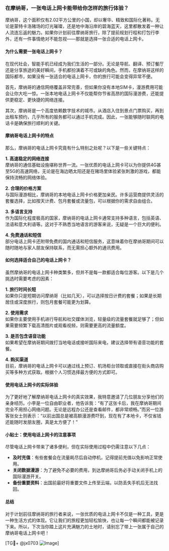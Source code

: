 ### 在摩纳哥，一张电话上网卡能带给你怎样的旅行体验？

摩纳哥，这个面积仅有2.02平方公里的小国，却以奢华、精致和国际化著称。无论是蒙特卡洛赌场的灯光璀璨，还是地中海沿岸的碧海蓝天，这里都散发着一种让人流连忘返的魅力。如果你计划前往摩纳哥旅行，除了提前规划行程和打包行李外，还有一件事情绝对不能忽视——那就是选择一张合适的电话上网卡。

#### 为什么需要一张电话上网卡？

在现代社会，智能手机已经成为我们生活的一部分。无论是导航、翻译、预订餐厅还是分享旅途的美好瞬间，手机都扮演着不可或缺的角色。然而，在摩纳哥这样的国际都市，如果没有一张适合的电话上网卡，你的旅行可能会变得异常不便。

首先，摩纳哥的通信网络覆盖非常完善，但如果你没有本地SIM卡，漫游费用可能会让你大吃一惊。一张本地电话上网卡不仅能帮你节省高昂的国际漫游费，还能提供更稳定、更快捷的网络连接。

其次，摩纳哥是一个高度依赖数字技术的城市。从酒店入住到景点门票购买，再到出租车预约，几乎所有的服务都可以通过手机完成。因此，一张能够随时联网的电话卡是确保旅行顺利的关键。

#### 摩纳哥电话上网卡的特点

那么，摩纳哥的电话上网卡究竟有什么特别之处呢？以下是一些关键特点：

**1. 高速稳定的网络连接**  
摩纳哥的通信基础设施堪称世界一流。一张优质的电话上网卡可以为你提供4G甚至5G的高速网络，无论是在海边晒太阳还是在赌场里体验紧张刺激的游戏，都能保持流畅的网络体验。

**2. 合理的价格方案**  
与国际漫游相比，摩纳哥的本地电话上网卡价格更加亲民。许多运营商提供灵活的套餐选择，比如按天计费、包月套餐或流量包，可以根据你的需求自由组合。

**3. 多语言支持**  
作为国际化程度极高的国家，摩纳哥的电话上网卡通常支持多种语言，包括英语、法语和意大利语等。这对于不熟悉当地语言的游客来说，无疑是一个巨大的便利。

**4. 免费通话和短信**  
部分电话上网卡还附带免费的国内通话和短信服务，这意味着你在摩纳哥期间可以随时随地与家人朋友保持联系，而无需担心额外的通讯费用。

#### 如何选择适合自己的电话上网卡？

虽然摩纳哥的电话上网卡种类繁多，但并不是每一款都适合每位游客。以下是几个挑选时需要考虑的因素：

**1. 旅行时间长短**  
如果你只是短期访问摩纳哥（比如几天），可以选择按日计费的套餐；如果是长期居住或深度旅行，则包月套餐可能更为划算。

**2. 使用需求**  
如果你主要使用手机进行导航和社交媒体浏览，轻量级的流量套餐就足够了；但如果需要频繁下载高清图片或观看视频，则需要更高的流量额度。

**3. 是否包含语音功能**  
如果希望在摩纳哥期间拨打当地电话或接听国际来电，建议选择带有语音功能的套餐。

**4. 购买渠道**  
目前，摩纳哥的电话上网卡可以通过线上预订、机场柜台领取或直接在街头商店购买等多种方式获取。根据个人习惯选择最方便的方式即可。

#### 使用电话上网卡的实际体验

为了更好地了解摩纳哥电话上网卡的真实效果，我特意邀请了几位朋友分享他们的亲身经历。小李是一位自由职业者，他告诉我：“有了这张卡后，我在摩纳哥期间完全不用担心网络问题。无论是远程办公还是查看邮件，都非常顺畅。”而另一位游客张女士则表示：“以前出国总是被高额漫游费吓到，现在有了本地卡，不仅省钱还能随时发朋友圈，真是太方便了！”

#### 小贴士：使用电话上网卡的注意事项

尽管电话上网卡带来了诸多便利，但在实际使用过程中仍需注意以下几点：

- **及时充值**：有些套餐会在流量耗尽后自动停机，记得提前充值以免影响正常使用。
- **关闭数据漫游**：为了避免不必要的费用，到达摩纳哥后务必手动关闭手机上的国际漫游开关。
- **备份重要资料**：出国前最好将重要文件上传至云端，以防丢失手机后无法找回。

#### 总结

对于计划前往摩纳哥的旅行者来说，一张优质的电话上网卡不仅是一种工具，更是一种生活方式的体现。它让我们的旅程更加轻松愉快，也让每一个瞬间都能被记录下来。所以，下次当你踏上这片充满魅力的土地时，请别忘了带上一张属于自己的摩纳哥电话上网卡吧！

[TG💪+ @jx0703 ![Image](https://github.com/user-attachments/assets/dbca1d08-cadb-493c-b0ec-ad6f7a83f270)]